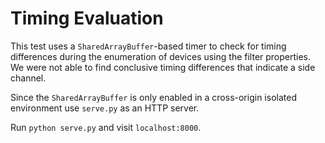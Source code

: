 # Timing Evaluation

This test uses a `SharedArrayBuffer`-based timer to check for timing differences during the enumeration of devices using the filter properties.
We were not able to find conclusive timing differences that indicate a side channel.

Since the `SharedArrayBuffer` is only enabled in a cross-origin isolated environment use `serve.py` as an HTTP server.

Run `python serve.py` and visit `localhost:8000`.